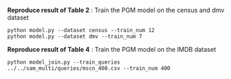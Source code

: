**Reproduce result of Table 2** : Train the PGM model on the census and dmv dataset
```
python model.py --dataset census --train_num 12
python model.py --dataset dmv --train_num 7
```

**Reproduce result of Table 4** : Train the PGM model on the IMDB dataset
```
python model_join.py --train_queries ../../sam_multi/queries/mscn_400.csv --train_num 400
```
